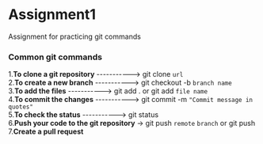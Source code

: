 # Assignment1
Assignment for practicing git commands

### Common git commands
1.**To clone a git repository**  ----------->  git clone `url` <br>
2.**To create a new branch**     ----------->  git checkout -b `branch name` <br>
3.**To add the files**           ----------->  git add . or git add `file name` <br>
4.**To commit the changes**      ----------->  git commit -m `"Commit message in quotes"` <br>
5.**To check the status**        ----------->  git status  <br>
6.**Push your code to the git repository** ->  git push `remote` `branch`  or git push <br>
7.**Create a pull request**

